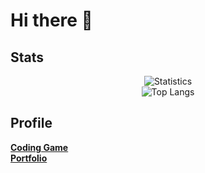 # Hi there 👋

## Stats

<!--
**Tomi-Tom/Tomi-Tom** is a ✨ _special_ ✨ repository because its `README.md` (this file) appears on your GitHub profile.

Here are some ideas to get you started:

- 🔭 I’m currently working on ...
- 🌱 I’m currently learning ...
- 👯 I’m looking to collaborate on ...
- 🤔 I’m looking for help with ...
- 💬 Ask me about ...
- 📫 How to reach me: ...
- 😄 Pronouns: ...
- ⚡ Fun fact: ...
-->

<div align="center">

![Statistics](https://github-readme-stats.vercel.app/api?username=Tomi-Tom&show_icons=true&count_private=true&theme=radical)  
![Top Langs](https://github-readme-stats.vercel.app/api/top-langs/?username=Tomi-Tom&theme=radical&layout=compact&langs_count=6)

</div>
  
## Profile

**<a href="https://www.codingame.com/profile/c643a0a08db226de31351613b37d42ef0635484">Coding Game</a>** <br/>
**<a href="https://tomfolio.vercel.app/">Portfolio</a>**
